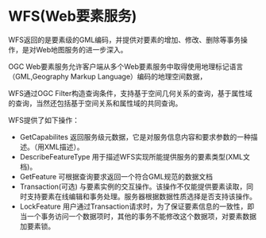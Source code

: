 #  WFS(Web要素服务)
WFS返回的是要素级的GML编码，并提供对要素的增加、修改、删除等事务操作，是对Web地图服务的进一步深入。

OGC Web要素服务允许客户端从多个Web要素服务中取得使用地理标记语言（GML,Geography Markup Language）编码的地理空间数据，

WFS通过OGC Filter构造查询条件，支持基于空间几何关系的查询，基于属性域的查询，当然还包括基于空间关系和属性域的共同查询。

WFS提供了如下操作：
- GetCapabilites 返回服务级元数据，它是对服务信息内容和要求参数的一种描述。（用XML描述）。
- DescribeFeatureType 用于描述WFS实现所能提供服务的要素类型(XML文档)。
- GetFeature 可根据查询要求返回一个符合GML规范的数据文档
- Transaction(可选) 与要素实例的交互操作。该操作不仅能提供要素读取，同时支持要素在线编辑和事务处理。服务器根据数据性质选择是否支持该操作。
- LockFeature 用户通过Transaction请求时，为了保证要素信息的一致性，即当一个事务访问一个数据项时，其他的事务不能修改这个数据项，对要素数据加要素锁。



